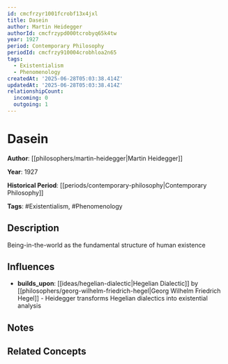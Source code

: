 ```yaml
---
id: cmcfrzyr1001fcrobf13x4jxl
title: Dasein
author: Martin Heidegger
authorId: cmcfrzypd000tcrobyq65k4tw
year: 1927
period: Contemporary Philosophy
periodId: cmcfrzy910004crobhloa2n65
tags:
  - Existentialism
  - Phenomenology
createdAt: '2025-06-28T05:03:38.414Z'
updatedAt: '2025-06-28T05:03:38.414Z'
relationshipCount:
  incoming: 0
  outgoing: 1
---
```

# Dasein

**Author**: [[philosophers/martin-heidegger|Martin Heidegger]]

**Year**: 1927

**Historical Period**: [[periods/contemporary-philosophy|Contemporary Philosophy]]

**Tags**: #Existentialism, #Phenomenology

## Description

Being-in-the-world as the fundamental structure of human existence

## Influences

- **builds_upon**: [[ideas/hegelian-dialectic|Hegelian Dialectic]] by [[philosophers/georg-wilhelm-friedrich-hegel|Georg Wilhelm Friedrich Hegel]] - Heidegger transforms Hegelian dialectics into existential analysis

## Notes

<!-- Add your research notes, quotes, and analysis here -->

## Related Concepts

<!-- Link to related philosophical concepts -->

